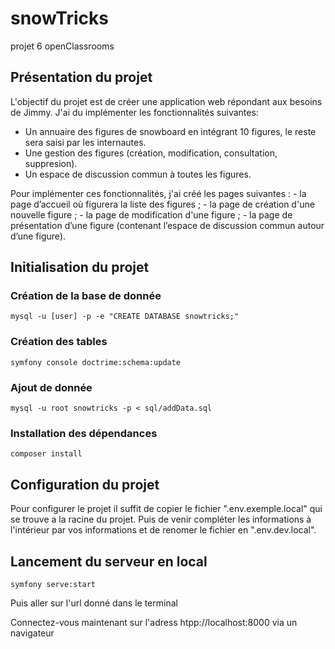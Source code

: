# snowTricks
projet 6 openClassrooms

## Présentation du projet

L'objectif du projet est de créer une application web répondant aux besoins de Jimmy. J'ai du implémenter les fonctionnalités suivantes: 
   - Un annuaire des figures de snowboard en intégrant 10 figures, le reste sera saisi par les internautes.
   - Une gestion des figures (création, modification, consultation, suppresion).
   - Un espace de discussion commun à toutes les figures.

Pour implémenter ces fonctionnalités, j'ai créé les pages suivantes :
    - la page d’accueil où figurera la liste des figures ; 
    - la page de création d'une nouvelle figure ;
    - la page de modification d'une figure ;
    - la page de présentation d’une figure (contenant l’espace de discussion commun autour d’une figure).

## Initialisation du projet

### Création de la base de donnée
```shell
mysql -u [user] -p -e "CREATE DATABASE snowtricks;"
```
### Création des tables
```shell
symfony console doctrime:schema:update
```

### Ajout de donnée
```shell
mysql -u root snowtricks -p < sql/addData.sql
```

### Installation des dépendances
```shell
composer install
```

## Configuration du projet
Pour configurer le projet il suffit de copier le fichier ".env.exemple.local" qui se trouve a la racine du projet. 
Puis de venir compléter les informations à l'intérieur par vos informations et de renomer le fichier en ".env.dev.local".

## Lancement du serveur en local
```shell
symfony serve:start
```
Puis aller sur l'url donné dans le terminal

Connectez-vous maintenant sur l'adress htpp://localhost:8000 via un navigateur
